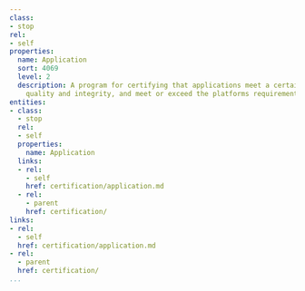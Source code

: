 ```yaml
---
class:
- stop
rel:
- self
properties:
  name: Application
  sort: 4069
  level: 2
  description: A program for certifying that applications meet a certain level of
    quality and integrity, and meet or exceed the platforms requirements for integration.
entities:
- class:
  - stop
  rel:
  - self
  properties:
    name: Application
  links:
  - rel:
    - self
    href: certification/application.md
  - rel:
    - parent
    href: certification/
links:
- rel:
  - self
  href: certification/application.md
- rel:
  - parent
  href: certification/
...
```

